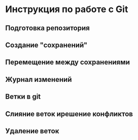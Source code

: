 # Инструкция по работе с Git

## Подготовка репозитория

## Создание "сохранений"

## Перемещение между сохранениями

## Журнал изменений

## Ветки в git

## Слияние веток ирешение конфликтов

## Удаление веток